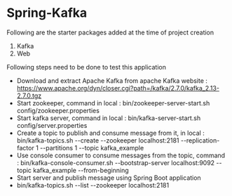 # Spring-Kafka

Following are the starter packages added at the time of project creation
1. Kafka
2. Web

Following steps need to be done to test this application
* Download and extract Apache Kafka from apache Kafka website : https://www.apache.org/dyn/closer.cgi?path=/kafka/2.7.0/kafka_2.13-2.7.0.tgz
* Start zookeeper, command in local : bin/zookeeper-server-start.sh config/zookeeper.properties
* Start kafka server, command in local : bin/kafka-server-start.sh config/server.properties
* Create a topic to publish and consume message from it, in local : bin/kafka-topics.sh --create --zookeeper localhost:2181 --replication-factor 1 --partitions 1 --topic kafka_example
* Use console consumer to consume messages from the topic, command : bin/kafka-console-consumer.sh --bootstrap-server localhost:9092 --topic kafka_example --from-beginning
* Start server and publish message using Spring Boot application
* bin/kafka-topics.sh --list --zookeeper localhost:2181
